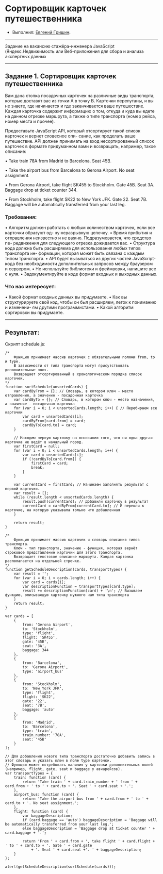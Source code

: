 # Сортировщик карточек путешественника

* Выполнил: [Евгений Гришин](https://github.com/0948466).


---

Задание на вакансию стажёра-инженера JavaScript
(Яндекс.Недвижимость или Веб-приложения для сбора и
анализа экспертных данных


---

## Задание 1. Сортировщик карточек путешественника

Вам дана стопка посадочных карточек на различные виды транспорта, которые доставят вас из
точки A в точку B. Карточки перепутаны, и вы не знаете, где начинается и где заканчивается ваше
путешествие. Каждая карточка содержит информацию о том, откуда и куда вы едете на данном
отрезке маршрута, а также о типе транспорта (номер рейса, номер места и прочее).

Предоставьте JavaScript API, который отсортирует такой список карточек и вернет словесное опи-
сание, как проделать ваше путешествие. API должен принимать на вход несортированный список
карточек в формате придуманном вами и возвращать, например, такое описание:

• Take train 78A from Madrid to Barcelona. Seat 45B.

• Take the airport bus from Barcelona to Gerona Airport. No seat assignment.

• From Gerona Airport, take flight SK455 to Stockholm. Gate 45B. Seat 3A. Baggage drop at ticket
counter 344.

• From Stockholm, take flight SK22 to New York JFK. Gate 22. Seat 7B. Baggage will be automatically
transferred from your last leg.

### Требования:

• Алгоритм должен работать с любым количеством карточек, если все карточки образуют од-
ну неразрывную цепочку.
• Время прибытия и отправления неизвестно и не важно. Подразумевается, что средство пе-
редвижения для следующего отрезка дожидается вас.
• Структура кода должна быть расширяема для использования любых типов транспорта ин-
формации, которая может быть связана с каждым типом транспорта.
• API будет вызываться из других частей JavaScript-кода без необходимости дополнительных
запросов между браузером и сервером.
• Не используйте библиотеки и фреймворки, напишите все с нуля.
• Задокументируйте в коде формат входных и выходных данных.

### Что нас интересует:

• Какой формат входных данных вы придумаете.
• Как вы структурируете свой код, чтобы он был расширяем, легок к пониманию и изменени-
ям другими программистами.
• Какой алгоритм сортировки вы придумаете.

---

## Результат:

Скрипт schedule.js:  

    /*
        Функция принимает массив карточек с обязательными полями from, to и type.
        В зависимости от типа транспорта могут присутствовать дополнительные поля.
        Возвращает отсортированный в хронологическом порядке список карточек.
    */
    function sortSchedule(unsortedCards) {
        var cardByFrom = {}; // Словарь, в котором ключ - место отправления, а значение - посадочная карточка
        var cardByTo = {}; // Словарь, в котором ключ - место назначения, а значение - посадочная карточка
        for (var i = 0; i < unsortedCards.length; i++) { // Перебираем все карточки
            var card = unsortedCards[i];
            cardByFrom[card.from] = card;
            cardByTo[card.to] = card;
        }

        // Находим первую карточку на основании того, что ни одна другая карточка не ведёт в начальный город.
        var firstCard = null;
        for (var i = 0; i < unsortedCards.length; i++) {
            var card = unsortedCards[i];
            if (!cardByTo[card.from]) {
                firstCard = card;
                break;
            }
        }

        var currentCard = firstCard; // Начинаем заполнять результат с первой карточки.
        var result = [];
        while (result.length < unsortedCards.length) {
            result.push(currentCard); // Добавили карточку в результат
            currentCard = cardByFrom[currentCard.to]; // И перешли к карточке, на которую указывала только что добавленная
        }

        return result;
    }

    /*
        Функция принимает массив карточек и словарь описания типов транспорта.
        Ключ - тип транспорта, значение - функция, которая вернёт строковое представление карточки для этого транспорта.
        Возвращает текстовое описание маршрута. Каждая карточка располагается на отдельной строчке.
    */
    function getScheduleDescription(cards, transportTypes) {
        var result = '';
        for (var i = 0; i < cards.length; i++) {
            var card = cards[i];
            var descriptionFunction = transportTypes[card.type];
            result += descriptionFunction(card) + '\n'; // Вызываем функцию, описывающую карточку нужного нам типа транспорта 
        }
        return result;
    }

    var cards = [
        {
            from: 'Gerona Airport',
            to: 'Stockholm',
            type: 'flight',
            flight: 'SK455',
            gate: '45B',
            seat: '3A',
            baggage: 344
        },
        {
            from: 'Barcelona',
            to: 'Gerona Airport',
            type: 'airport_bus'
        },
        {
            from: 'Stockholm',
            to: 'New York JFK',
            type: 'flight',
            flight: 'SK22',
            gate: '22',
            seat: '7B',
            baggage: 'auto'
        },
        {
            from: 'Madrid',
            to: 'Barcelona',
            type: 'train',
            train_number: '78A',
            seat: '45B'
        }
    ];

    // Для добавления нового типа транспорта достаточно добавить запись в этот словарь и указать ключ в поле type карточки.
    // Функция может потребовать наличия у карточки дополнительных полей (например, flight, gate, seat и baggage у авиарейсов).
    var transportTypes = {
        train: function (card) {
            return 'Take train ' + card.train_number + ' from ' + card.from + ' to ' + card.to + '. Seat ' + card.seat + '.';
        },
        airport_bus: function (card) {
            return 'Take the airport bus from ' + card.from + ' to ' + card.to + '. No seat assignment.';
        },
        flight: function (card) {
            var baggageDescription;
            if (card.baggage == 'auto') baggageDescription = 'Baggage will be automatically transferred from your last leg.';
            else baggageDescription = 'Baggage drop at ticket counter ' + card.baggage + '.';

            return 'From ' + card.from + ', take flight ' + card.flight + ' to ' + card.to + '. Gate ' + card.gate
                + '. Seat ' + card.seat +'. ' + baggageDescription;
        }
    };

    alert(getScheduleDescription(sortSchedule(cards)));
